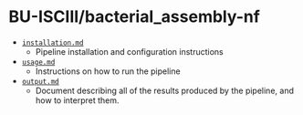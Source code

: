 # BU-ISCIII/bacterial_assembly-nf

* [`installation.md`](installation.md)
  * Pipeline installation and configuration instructions
* [`usage.md`](usage.md)
  * Instructions on how to run the pipeline
* [`output.md`](output.md)
  * Document describing all of the results produced by the pipeline, and how to interpret them.
